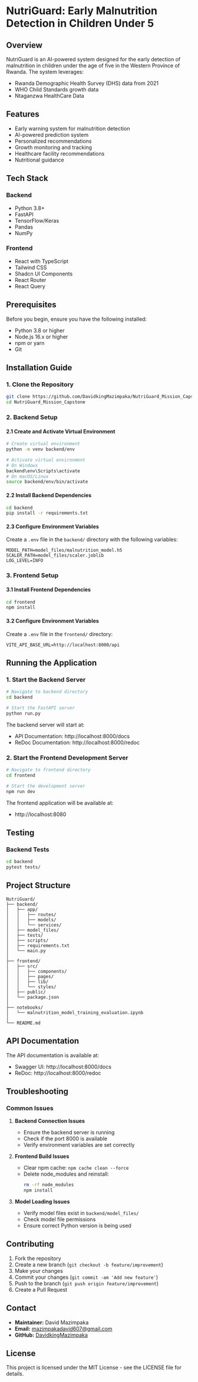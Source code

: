 # NutriGuard: Early Malnutrition Detection in Children Under 5

## Overview

NutriGuard is an AI-powered system designed for the early detection of malnutrition in children under the age of five in the Western Province of Rwanda. The system leverages:
- Rwanda Demographic Health Survey (DHS) data from 2021
- WHO Child Standards growth data
- Ntaganzwa HealthCare Data

## Features

- Early warning system for malnutrition detection
- AI-powered prediction system
- Personalized recommendations
- Growth monitoring and tracking
- Healthcare facility recommendations
- Nutritional guidance

## Tech Stack

### Backend
- Python 3.8+
- FastAPI
- TensorFlow/Keras
- Pandas
- NumPy

### Frontend
- React with TypeScript
- Tailwind CSS
- Shadcn UI Components
- React Router
- React Query

## Prerequisites

Before you begin, ensure you have the following installed:
- Python 3.8 or higher
- Node.js 16.x or higher
- npm or yarn
- Git

## Installation Guide

### 1. Clone the Repository

```bash
git clone https://github.com/DavidkingMazimpaka/NutriGuard_Mission_Capstone.git
cd NutriGuard_Mission_Capstone
```

### 2. Backend Setup

#### 2.1 Create and Activate Virtual Environment

```bash
# Create virtual environment
python -m venv backend/env

# Activate virtual environment
# On Windows
backend\env\Scripts\activate
# On macOS/Linux
source backend/env/bin/activate
```

#### 2.2 Install Backend Dependencies

```bash
cd backend
pip install -r requirements.txt
```

#### 2.3 Configure Environment Variables

Create a `.env` file in the `backend/` directory with the following variables:

```env
MODEL_PATH=model_files/malnutrition_model.h5
SCALER_PATH=model_files/scaler.joblib
LOG_LEVEL=INFO
```

### 3. Frontend Setup

#### 3.1 Install Frontend Dependencies

```bash
cd frontend
npm install
```

#### 3.2 Configure Environment Variables

Create a `.env` file in the `frontend/` directory:

```env
VITE_API_BASE_URL=http://localhost:8000/api
```

## Running the Application

### 1. Start the Backend Server

```bash
# Navigate to backend directory
cd backend

# Start the FastAPI server
python run.py
```

The backend server will start at:
- API Documentation: http://localhost:8000/docs
- ReDoc Documentation: http://localhost:8000/redoc

### 2. Start the Frontend Development Server

```bash
# Navigate to frontend directory
cd frontend

# Start the development server
npm run dev
```

The frontend application will be available at:
- http://localhost:8080

## Testing

### Backend Tests

```bash
cd backend
pytest tests/
```

## Project Structure

```
NutriGuard/
├── backend/
│   ├── app/
│   │   ├── routes/
│   │   ├── models/
│   │   └── services/
│   ├── model_files/
│   ├── tests/
│   ├── scripts/
│   ├── requirements.txt
│   └── main.py
│
├── frontend/
│   ├── src/
│   │   ├── components/
│   │   ├── pages/
│   │   ├── lib/
│   │   └── styles/
│   ├── public/
│   └── package.json
│
├── notebooks/
│   └── malnutrition_model_training_evaluation.ipynb
│
└── README.md
```

## API Documentation

The API documentation is available at:
- Swagger UI: http://localhost:8000/docs
- ReDoc: http://localhost:8000/redoc

## Troubleshooting

### Common Issues

1. **Backend Connection Issues**
   - Ensure the backend server is running
   - Check if the port 8000 is available
   - Verify environment variables are set correctly

2. **Frontend Build Issues**
   - Clear npm cache: `npm cache clean --force`
   - Delete node_modules and reinstall: 
     ```bash
     rm -rf node_modules
     npm install
     ```

3. **Model Loading Issues**
   - Verify model files exist in `backend/model_files/`
   - Check model file permissions
   - Ensure correct Python version is being used

## Contributing

1. Fork the repository
2. Create a new branch (`git checkout -b feature/improvement`)
3. Make your changes
4. Commit your changes (`git commit -am 'Add new feature'`)
5. Push to the branch (`git push origin feature/improvement`)
6. Create a Pull Request

## Contact

- **Maintainer:** David Mazimpaka
- **Email:** mazimpakadavid607@gmail.com
- **GitHub:** [DavidkingMazimpaka](https://github.com/DavidkingMazimpaka)

## License

This project is licensed under the MIT License - see the LICENSE file for details.
